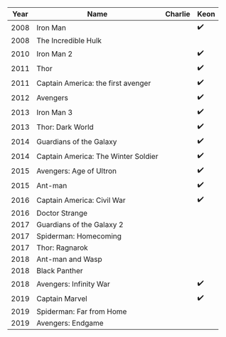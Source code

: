 | Year | Name | Charlie | Keon |
|---|---|---|---|
| 2008 | Iron Man | | :heavy_check_mark: |
| 2008 | The Incredible Hulk | | |
| 2010 | Iron Man 2 | | :heavy_check_mark: |
| 2011 | Thor | | :heavy_check_mark: |
| 2011 | Captain America: the first avenger | | :heavy_check_mark: |
| 2012 | Avengers | | :heavy_check_mark: |
| 2013 | Iron Man 3 | | :heavy_check_mark: |
| 2013 | Thor: Dark World | | :heavy_check_mark: |
| 2014 | Guardians of the Galaxy | | :heavy_check_mark: |
| 2014 | Captain America: The Winter Soldier | | :heavy_check_mark: |
| 2015 | Avengers: Age of Ultron | | :heavy_check_mark: |
| 2015 | Ant-man | | :heavy_check_mark: |
| 2016 | Captain America: Civil War | | :heavy_check_mark: |
| 2016 | Doctor Strange | | |
| 2017 | Guardians of the Galaxy 2 | | |
| 2017 | Spiderman: Homecoming | | |
| 2017 | Thor: Ragnarok | | |
| 2018 | Ant-man and Wasp | | |
| 2018 | Black Panther | | |
| 2018 | Avengers: Infinity War | | :heavy_check_mark: |
| 2019 | Captain Marvel | | :heavy_check_mark: |
| 2019 | Spiderman: Far from Home | | |
| 2019 | Avengers: Endgame | | |
